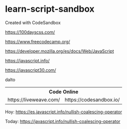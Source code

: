 # learn-script-sandbox

Created with CodeSandbox

https://100dayscss.com/

https://www.freecodecamp.org/

https://developer.mozilla.org/es/docs/Web/JavaScript

https://javascript.info/

https://javascript30.com/

dalto

<table>
<tr>
  <th colspan="2" >Code Online</th>

</tr>
<tr>
  <td>https://liveweave.com/</td>
  <td>https://codesandbox.io/</td>
</tr>
</table>

Hoy: https://es.javascript.info/nullish-coalescing-operator

Today: https://javascript.info/nullish-coalescing-operator
